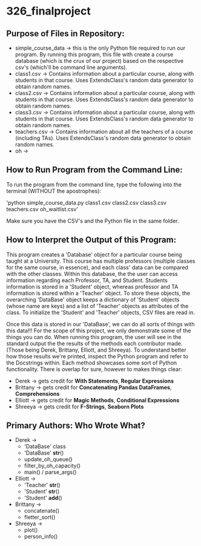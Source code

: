 # 326_finalproject
## Purpose of Files in Repository:

* simple_course_data -> this is the only Python file required to run our program. By running this program, this file with create a course database (which is the crux of our project) based on the respective csv's (which'll be command line arguments).
* class1.csv -> Contains information about a particular course, along with students in that course. Uses ExtendsClass's random data generator to obtain random names.
* class2.csv -> Contains information about a particular course, along with students in that course. Uses ExtendsClass's random data generator to obtain random names.
* class3.csv -> Contains information about a particular course, along with students in that course. Uses ExtendsClass's random data generator to obtain random names.
* teachers.csv -> Contains information about all the teachers of a course (including TAs). Uses ExtendsClass's random data generator to obtain random names.
* oh -> 

## How to Run Program from the Command Line:

To run the program from the command line, type the following into the terminal (WITHOUT the apostrophes): 

'python simple_course_data.py class1.csv class2.csv class3.csv teachers.csv oh_waitlist.csv'

Make sure you have the CSV's and the Python file in the same folder. 

## How to Interpret the Output of this Program:

This program creates a 'Database' object for a particular course being taught at a University. This course has multiple professors (multiple classes for the same course, in essence), and each class' data can be compared with the other classes. Within this database, the the user can access information regarding each Professor, TA, and Student. Students information is stored in a 'Student' object, whereas professor and TA information is stored within a 'Teacher' object. To store these objects, the overarching 'DataBase' object keeps a dictionary of 'Student' objects (whose name are keys) and a list of 'Teacher' objects as attributes of the class. To initialize the 'Student' and 'Teacher' objects, CSV files are read in.

Once this data is stored in our 'DataBase', we can do all sorts of things with this data!!! For the scope of this project, we only demonstrate some of the things you can do. When running this program, the user will see in the standard output the the results of the methods each contributor made. (Those being Derek, Brittany, Elliott, and Shreeya). To understand better how those results we're printed, inspect the Python program and refer to the Docstrings within. Each method showcases some sort of Python functionality. There is overlap for sure, however to makes things clear:

* Derek -> gets credit for **With Statements**, **Regular Expressions**
* Brittany -> gets credit for **Concatenating Pandas DataFrames**, **Comprehensions**
* Elliott -> gets credit for **Magic Methods**, **Conditional Expressions**
* Shreeya -> gets credit for **F-Strings**, **Seaborn Plots**

## Primary Authors: Who Wrote What?

* Derek ->
  * 'DataBase' class
  * 'DataBase' __str__()
  * update_oh_queue()
  * filter_by_oh_capacity()
  * main() / parse_args()
* Elliott ->
  * 'Teacher' __str__()
  * 'Student' __str__()
  * 'Student' __add__()
* Brittany ->
  * concatenate()
  * fletter_sort()
* Shreeya ->
  * plot()
  * person_info()
